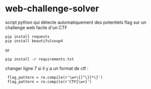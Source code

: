 # web-challenge-solver

script python qui détecte automatiquement des potentiels flag sur un challenge web facile d'un CTF

```
pip install requests
pip install beautifulsoup4
```
or
```
pip install -r requirements.txt
```

changer ligne 7 si il y a un format de ctf :
```
 flag_pattern = re.compile(r'\w+\{[^\}]*\}')
 flag_pattern = re.compile(r'CTF{\w+}')
```
